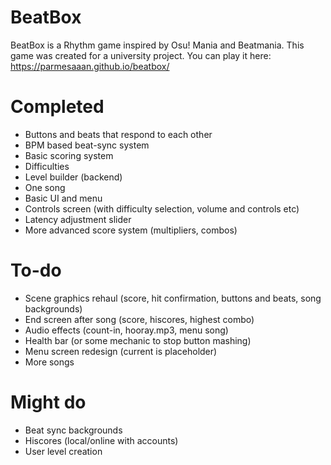 # BeatBox
BeatBox is a Rhythm game inspired by Osu! Mania and Beatmania. This game was created for a university project.
You can play it here: https://parmesaaan.github.io/beatbox/

# Completed
* Buttons and beats that respond to each other
* BPM based beat-sync system
* Basic scoring system
* Difficulties
* Level builder (backend)
* One song
* Basic UI and menu
* Controls screen (with difficulty selection, volume and controls etc)
* Latency adjustment slider
* More advanced score system (multipliers, combos)

# To-do
* Scene graphics rehaul (score, hit confirmation, buttons and beats, song backgrounds)
* End screen after song (score, hiscores, highest combo)
* Audio effects (count-in, hooray.mp3, menu song)
* Health bar (or some mechanic to stop button mashing)
* Menu screen redesign (current is placeholder)
* More songs

# Might do
* Beat sync backgrounds
* Hiscores (local/online with accounts)
* User level creation
